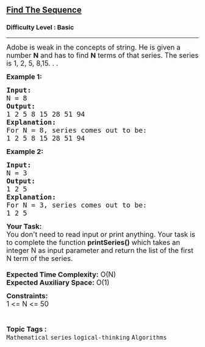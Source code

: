 <h2><a href="https://practice.geeksforgeeks.org/problems/find-the-sequence1346/1?page=1&category[]=series&sortBy=submissions">Find The Sequence</a></h2><h3>Difficulty Level : Basic</h3><hr><div class="problems_problem_content__Xm_eO"><p><span style="font-size:18px">Adobe is weak in the concepts of string. He is given a number <strong>N</strong>&nbsp;and has to find <strong>N</strong>&nbsp;terms of that series. The series is 1, 2, 5, 8,15. . .&nbsp;</span></p>

<p><span style="font-size:18px"><strong>Example 1:</strong></span></p>

<pre><span style="font-size:18px"><strong>Input:</strong>
N = 8
<strong>Output:</strong>
1 2 5 8 15 28 51 94
<strong>Explanation:</strong>
For N = 8, series comes out to be:
1 2 5 8 15 28 51 94<strong>
</strong></span></pre>

<p><span style="font-size:18px"><strong>Example 2:</strong></span></p>

<pre><span style="font-size:18px"><strong>Input:</strong>
N = 3
<strong>Output:</strong>
1 2 5 
<strong>Explanation:</strong>
For N = 3, series comes out to be:
1 2 5 </span></pre>

<p><span style="font-size:18px"><strong>Your Task:&nbsp;&nbsp;</strong><br>
You don't need to read input or print anything. Your task is to complete the function <strong>printSeries()</strong>&nbsp;which takes an integer N as input parameter and return the list of the first N term of the series.<br>
<br>
<strong>Expected Time Complexity:</strong> O(N)<br>
<strong>Expected Auxiliary Space:</strong> O(1)</span></p>

<p><span style="font-size:18px"><strong>Constraints:</strong><br>
1 &lt;= N&nbsp;&lt;= 50</span></p>
</div><br><p><span style=font-size:18px><strong>Topic Tags : </strong><br><code>Mathematical</code>&nbsp;<code>series</code>&nbsp;<code>logical-thinking</code>&nbsp;<code>Algorithms</code>&nbsp;